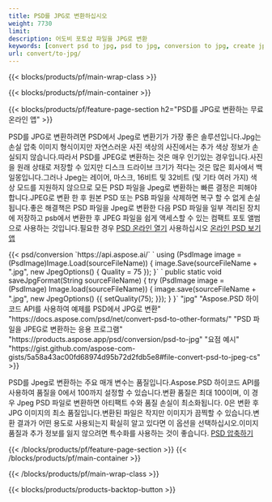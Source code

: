 ```yaml
---
title: PSD를 JPG로 변환하십시오
weight: 7730
limit: 
description: 어도비 포토샵 파일을 JPG로 변환
keywords: [convert psd to jpg, psd to jpg, conversion to jpg, create jpg from psd, print psd as jpg]
url: convert/to-jpg/
---
```


{{< blocks/products/pf/main-wrap-class >}}

{{< blocks/products/pf/main-container >}}

{{< blocks/products/pf/feature-page-section h2="PSD를 JPG로 변환하는 무료 온라인 앱" >}}
<p>PSD를 JPG로 변환하려면 PSD에서 Jpeg로 변환기가 가장 좋은 솔루션입니다.Jpg는 손실 압축 이미지 형식이지만 자연스러운 사진 색상의 사진에서는 추가 색상 정보가 손실되지 않습니다.따라서 PSD를 JPEG로 변환하는 것은 매우 인기있는 경우입니다.사진을 원래 상태로 저장할 수 있지만 디스크 드라이브 크기가 적다는 것은 많은 회사에서 백일몽입니다.그러나 Jpeg는 레이어, 마스크, 16비트 및 32비트 (및 기타 여러 가지) 색상 모드를 지원하지 않으므로 모든 PSD 파일을 Jpeg로 변환하는 빠른 결정은 피해야 합니다.JPEG로 변환 한 후 원본 PSD 또는 PSB 파일을 삭제하면 복구 할 수 없게 손실됩니다.좋은 해결책은 PSD 파일을 Jpeg로 변환한 다음 PSD 파일을 일부 격리된 장치에 저장하고 psb에서 변환한 후 JPEG 파일을 쉽게 액세스할 수 있는 컴팩트 포토 앨범으로 사용하는 것입니다.필요한 경우 <a href="/psd/view">PSD 온라인 열기</a> 사용하십시오 <a href="/psd/view">온라인 PSD 보기 앱</a></p>
{{< psd/conversion `https://api.aspose.ai/` 
`    using (PsdImage image = (PsdImage)Image.Load(sourceFileName))
    {
        image.Save(sourceFileName + ".jpg",  new JpegOptions() { Quality = 75 });
    }` 
`    public static void saveJpgFormat(String sourceFileName) {
        try (PsdImage image = (PsdImage) Image.load(sourceFileName)) {
            image.save(sourceFileName + ".jpg", new JpegOptions() {{
                setQuality(75);
            }});
        }
    }` 
		"jpg" 
"Aspose.PSD 하이 코드 API를 사용하여 예제를 PSD에서 JPG로 변환"  "https://docs.aspose.com/psd/net/convert-psd-to-other-formats/" 
"PSD 파일을 JPEG로 변환하는 응용 프로그램" "https://products.aspose.app/psd/conversion/psd-to-jpg" 
"요점 예시" "https://gist.github.com/aspose-com-gists/5a58a43ac00fd68974d95b72d2fdb5e8#file-convert-psd-to-jpeg-cs" >}}
<p>PSD를 Jpeg로 변환하는 주요 매개 변수는 품질입니다.Aspose.PSD 하이코드 API를 사용하여 품질을 0에서 100까지 설정할 수 있습니다.변환 품질은 최대 100이며, 이 경우 Jpeg PSD 파일로 변환하면 아티팩트 수와 품질 손실이 최소화됩니다. 0은 변환 후 JPG 이미지의 최소 품질입니다.변환된 파일은 작지만 이미지가 끔찍할 수 있습니다.변환 결과가 어떤 용도로 사용되는지 확실히 알고 있다면 이 옵션을 선택하십시오.이미지 품질과 추가 정보를 잃지 않으려면 특수화를 사용하는 것이 좋습니다. <a href="/psd/reduce-size">PSD 압축하기</a></p>
{{< /blocks/products/pf/feature-page-section >}}
{{< /blocks/products/pf/main-container >}}


{{< /blocks/products/pf/main-wrap-class >}}

{{< blocks/products/products-backtop-button >}}


